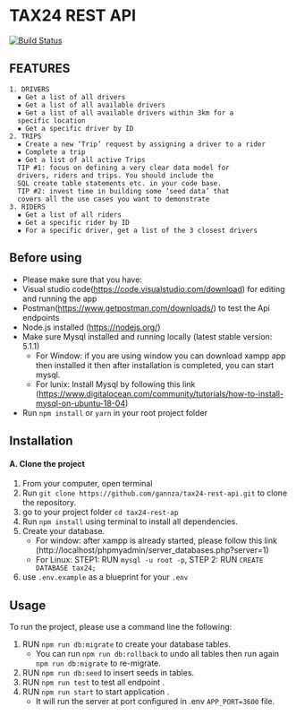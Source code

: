 # TAX24 REST API 
[![Build Status](https://www.travis-ci.com/gannza/tax24-rest-api.svg?branch=master)](https://www.travis-ci.com/gannza/tax24-rest-api)

## FEATURES
    1. DRIVERS
      ▪ Get a list of all drivers
      ▪ Get a list of all available drivers
      ▪ Get a list of all available drivers within 3km for a
      specific location
      ▪ Get a specific driver by ID
    2. TRIPS
      ▪ Create a new ‘Trip’ request by assigning a driver to a rider
      ▪ Complete a trip
      ▪ Get a list of all active Trips
      TIP #1: focus on defining a very clear data model for
      drivers, riders and trips. You should include the
      SQL create table statements etc. in your code base.
      TIP #2: invest time in building some ‘seed data’ that
      covers all the use cases you want to demonstrate
    3. RIDERS
      ▪ Get a list of all riders
      ▪ Get a specific rider by ID
      ▪ For a specific driver, get a list of the 3 closest drivers


## Before using

- Please make sure that you have:
 - Visual studio code(https://code.visualstudio.com/download) for editing and running the app
 - Postman(https://www.getpostman.com/downloads/) to test the Api endpoints
 - Node.js installed (https://nodejs.org/)
 - Make sure Mysql installed and running locally (latest stable version: 5.1.1)
    * For Window: if you are using window you can download xampp app then installed it then after       installation is completed, you can start mysql.
    * For lunix: Install Mysql by following this link (https://www.digitalocean.com/community/tutorials/how-to-install-mysql-on-ubuntu-18-04)
 - Run `npm install` or `yarn` in your root project folder

## Installation
#### A. Clone the project
1. From your computer, open terminal 
2. Run `git clone https://github.com/gannza/tax24-rest-api.git` to clone the repository.
3. go to your project folder `cd tax24-rest-ap`
4. Run `npm install` using terminal to install all dependencies.
5. Create your database.
    * For window: after xampp is already started, please follow this link (http://localhost/phpmyadmin/server_databases.php?server=1)
    * For Linux: STEP1: RUN   `mysql -u root -p`, STEP 2: RUN `CREATE DATABASE tax24;`
6. use `.env.example` as a blueprint for your `.env`

## Usage

To run the project, please use a command line the following:
 1. RUN `npm run db:migrate` to create your database tables.
     * You can run `npm run db:rollback` to undo all tables then run again `npm run db:migrate` to    re-migrate.
 2. RUN `npm run db:seed` to insert seeds in tables.
 3. RUN `npm run test` to test all endpoint .
 4. RUN `npm run start` to start application . 
     - It will run the server at port configured in .env `APP_PORT=3600` file.

